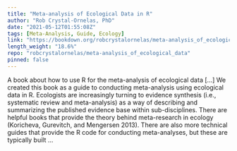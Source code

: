```yaml
---
title: "Meta-analysis of Ecological Data in R"
author: "Rob Crystal-Ornelas, PhD"
date: "2021-05-12T01:55:08Z"
tags: [Meta-Analysis, Guide, Ecology]
link: "https://bookdown.org/robcrystalornelas/meta-analysis_of_ecological_data/"
length_weight: "18.6%"
repo: "robcrystalornelas/meta-analysis_of_ecological_data"
pinned: false
---
```


A book about how to use R for the meta-analysis of ecological data [...] We created this book as a guide to conducting meta-analysis using ecological data in R. Ecologists are increasingly turning to evidence synthesis (i.e., systematic review and meta-analysis) as a way of describing and summarizing the published evidence base within sub-disciplines. There are helpful books that provide the theory behind meta-research in ecology (Koricheva, Gurevitch, and Mengersen 2013). There are also more technical guides that provide the R code for conducting meta-analyses, but these are typically built ...
